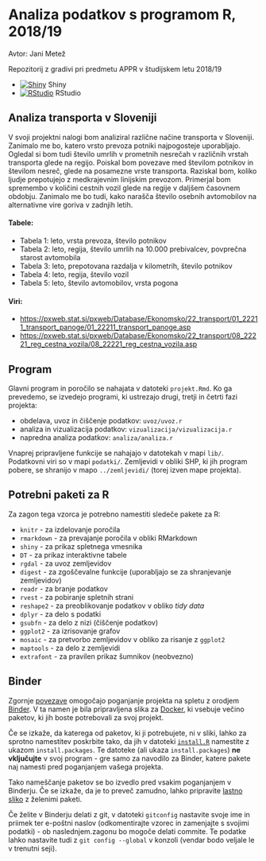 # Analiza podatkov s programom R, 2018/19

Avtor: Jani Metež

Repozitorij z gradivi pri predmetu APPR v študijskem letu 2018/19

* [![Shiny](http://mybinder.org/badge.svg)](http://beta.mybinder.org/v2/gh/janimetez/APPR-2018-19/master?urlpath=shiny/APPR-2018-19/projekt.Rmd) Shiny
* [![RStudio](http://mybinder.org/badge.svg)](http://beta.mybinder.org/v2/gh/janimetez/APPR-2018-19/master?urlpath=rstudio) RStudio

## Analiza transporta v Sloveniji

V svoji projektni nalogi bom analiziral različne načine transporta v Sloveniji. Zanimalo me bo, katero vrsto prevoza potniki najpogosteje uporabljajo. Ogledal si bom tudi število umrlih v prometnih nesrečah v različnih vrstah transporta glede na regijo. Poiskal bom povezave med številom potnikov in številom nesreč, glede na posamezne vrste transporta. Raziskal bom, koliko ljudje prepotujejo z medkrajevnim linijskim prevozom. Primerjal bom spremembo v količini cestnih vozil glede na regije v daljšem časovnem obdobju. Zanimalo me bo tudi, kako narašča število osebnih avtomobilov na alternativne vire goriva v zadnjih letih. 

#### Tabele:
* Tabela 1: leto, vrsta prevoza, število potnikov
* Tabela 2: leto, regija, število umrlih na 10.000 prebivalcev, povprečna starost avtomobila
* Tabela 3: leto, prepotovana razdalja v kilometrih, število potnikov
* Tabela 4: leto, regija, število vozil
* Tabela 5: leto, število avtomobilov, vrsta pogona 

#### Viri: 
* https://pxweb.stat.si/pxweb/Database/Ekonomsko/22_transport/01_22211_transport_panoge/01_22211_transport_panoge.asp
* https://pxweb.stat.si/pxweb/Database/Ekonomsko/22_transport/08_22221_reg_cestna_vozila/08_22221_reg_cestna_vozila.asp


## Program

Glavni program in poročilo se nahajata v datoteki `projekt.Rmd`.
Ko ga prevedemo, se izvedejo programi, ki ustrezajo drugi, tretji in četrti fazi projekta:

* obdelava, uvoz in čiščenje podatkov: `uvoz/uvoz.r`
* analiza in vizualizacija podatkov: `vizualizacija/vizualizacija.r`
* napredna analiza podatkov: `analiza/analiza.r`

Vnaprej pripravljene funkcije se nahajajo v datotekah v mapi `lib/`.
Podatkovni viri so v mapi `podatki/`.
Zemljevidi v obliki SHP, ki jih program pobere,
se shranijo v mapo `../zemljevidi/` (torej izven mape projekta).

## Potrebni paketi za R

Za zagon tega vzorca je potrebno namestiti sledeče pakete za R:

* `knitr` - za izdelovanje poročila
* `rmarkdown` - za prevajanje poročila v obliki RMarkdown
* `shiny` - za prikaz spletnega vmesnika
* `DT` - za prikaz interaktivne tabele
* `rgdal` - za uvoz zemljevidov
* `digest` - za zgoščevalne funkcije (uporabljajo se za shranjevanje zemljevidov)
* `readr` - za branje podatkov
* `rvest` - za pobiranje spletnih strani
* `reshape2` - za preoblikovanje podatkov v obliko *tidy data*
* `dplyr` - za delo s podatki
* `gsubfn` - za delo z nizi (čiščenje podatkov)
* `ggplot2` - za izrisovanje grafov
* `mosaic` - za pretvorbo zemljevidov v obliko za risanje z `ggplot2`
* `maptools` - za delo z zemljevidi
* `extrafont` - za pravilen prikaz šumnikov (neobvezno)

## Binder

Zgornje [povezave](#analiza-podatkov-s-programom-r-201819)
omogočajo poganjanje projekta na spletu z orodjem [Binder](https://mybinder.org/).
V ta namen je bila pripravljena slika za [Docker](https://www.docker.com/),
ki vsebuje večino paketov, ki jih boste potrebovali za svoj projekt.

Če se izkaže, da katerega od paketov, ki ji potrebujete, ni v sliki,
lahko za sprotno namestitev poskrbite tako,
da jih v datoteki [`install.R`](install.R) namestite z ukazom `install.packages`.
Te datoteke (ali ukaza `install.packages`) **ne vključujte** v svoj program -
gre samo za navodilo za Binder, katere pakete naj namesti pred poganjanjem vašega projekta.

Tako nameščanje paketov se bo izvedlo pred vsakim poganjanjem v Binderju.
Če se izkaže, da je to preveč zamudno,
lahko pripravite [lastno sliko](https://github.com/jaanos/APPR-docker) z želenimi paketi.

Če želite v Binderju delati z git,
v datoteki `gitconfig` nastavite svoje ime in priimek ter e-poštni naslov
(odkomentirajte vzorec in zamenjajte s svojimi podatki) -
ob naslednjem.zagonu bo mogoče delati commite.
Te podatke lahko nastavite tudi z `git config --global` v konzoli
(vendar bodo veljale le v trenutni seji).
